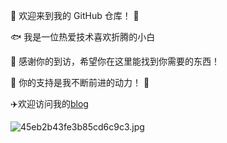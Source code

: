 🤖 欢迎来到我的 GitHub 仓库！ 🚀

🐟️ 我是一位热爱技术喜欢折腾的小白

🎉 感谢你的到访，希望你在这里能找到你需要的东西！

🎁 你的支持是我不断前进的动力！ 💖

✈️欢迎访问我的[blog](https://blog.youngboy.top/ "blog") 

![45eb2b43fe3b85cd6c9c3.jpg](https://tu.youngboy.top/api/file/45eb2b43fe3b85cd6c9c3.jpg)
